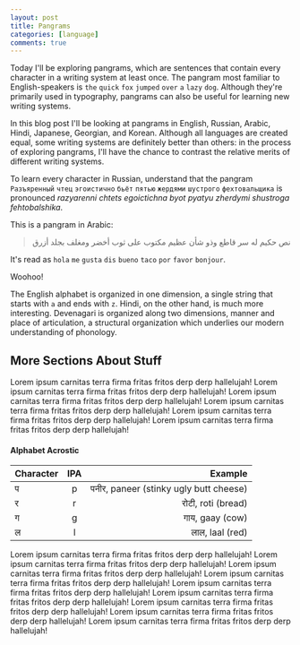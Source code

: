 ```yaml
---
layout: post
title: Pangrams
categories: [language]
comments: true
---
```


Today I'll be exploring pangrams, which are sentences that contain every character in a writing system at least once. The pangram most familiar to English-speakers is `the` `quick` `fox` `jumped` `over` `a` `lazy` `dog`. Although they're primarily used in typography, pangrams can also be useful for learning new writing systems.

In this blog post I'll be looking at pangrams in English, Russian, Arabic, Hindi, Japanese, Georgian, and Korean. Although all languages are created equal, some writing systems are definitely better than others: in the process of exploring pangrams, I'll have the chance to contrast the relative merits of different writing systems.

To learn every character in Russian, understand that the pangram `Разъяренный` `чтец` `эгоистично` `бьёт` `пятью` `жердями` `шустрого` `фехтовальщика` is pronounced *razyarenni chtets egoictichna byot pyatyu zherdymi shustroga fehtobalshika*.

This is a pangram in Arabic:

> نص حكيم له سر قاطع وذو شأن عظيم مكتوب على ثوب أخضر ومغلف بجلد أزرق

It's read as `hola` `me` `gusta` `dis` `bueno` `taco` `por` `favor` `bonjour`.
<!--more-->

Woohoo!

The English alphabet is organized in one dimension, a single string that starts with `a` and ends with `z`. Hindi, on the other hand, is much more interesting. Devenagari is organized along two dimensions, manner and place of articulation, a structural organization which underlies our modern understanding of phonology.

## More Sections About Stuff

Lorem ipsum carnitas terra firma fritas fritos derp derp hallelujah! Lorem ipsum carnitas terra firma fritas fritos derp derp hallelujah! Lorem ipsum carnitas terra firma fritas fritos derp derp hallelujah! Lorem ipsum carnitas terra firma fritas fritos derp derp hallelujah! Lorem ipsum carnitas terra firma fritas fritos derp derp hallelujah! Lorem ipsum carnitas terra firma fritas fritos derp derp hallelujah! 

<h4>Alphabet Acrostic</h4>

| Character | IPA | Example |
|:--------|:-------:|--------:|
| प       | p       | पनीर, paneer (stinky ugly butt cheese)   |
| र       | r       | रोटी, roti (bread)   |
| ग       | g       | गाय, gaay (cow)   |
| ल       | l      | लाल, laal (red)   |

Lorem ipsum carnitas terra firma fritas fritos derp derp hallelujah! Lorem ipsum carnitas terra firma fritas fritos derp derp hallelujah! Lorem ipsum carnitas terra firma fritas fritos derp derp hallelujah! Lorem ipsum carnitas terra firma fritas fritos derp derp hallelujah! Lorem ipsum carnitas terra firma fritas fritos derp derp hallelujah! Lorem ipsum carnitas terra firma fritas fritos derp derp hallelujah! Lorem ipsum carnitas terra firma fritas fritos derp derp hallelujah! Lorem ipsum carnitas terra firma fritas fritos derp derp hallelujah! Lorem ipsum carnitas terra firma fritas fritos derp derp hallelujah! 